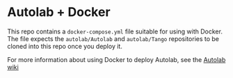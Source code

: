# Autolab + Docker

This repo contains a `docker-compose.yml` file suitable for using with Docker.
The file expects the `autolab/Autolab` and `autolab/Tango` repositories to be
cloned into this repo once you deploy it.

For more information about using Docker to deploy Autolab, see the [Autolab
wiki][autolab-wiki]

[autolab-wiki]: https://github.com/autolab/Autolab/wiki
